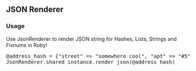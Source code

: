 ## JSON Renderer	

### Usage

Use JsonRenderer to render JSON string for Hashes, Lists, Strings and Fixnums in Ruby!

<pre>
@address_hash = {"street" => "somewhere cool", "apt" => "#5", "zip" => "10018"}
JsonRenderer.shared_instance.render_json(@address_hash)
</pre>